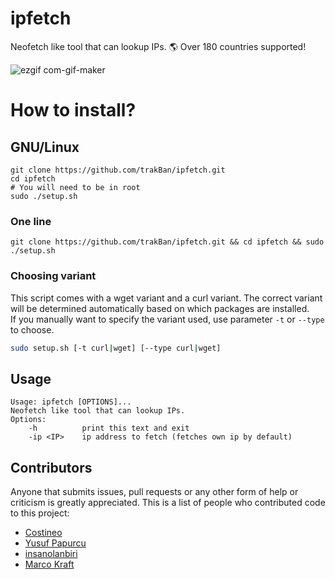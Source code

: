 # ipfetch
Neofetch like tool that can lookup IPs. 🌎 Over 180 countries supported!

![ezgif com-gif-maker](https://user-images.githubusercontent.com/81049050/158081113-9c14ac50-5f8d-42e1-ba01-da2d873ea520.gif)

# How to install?

## GNU/Linux
```
git clone https://github.com/trakBan/ipfetch.git
cd ipfetch
# You will need to be in root
sudo ./setup.sh
```
### One line
``` git clone https://github.com/trakBan/ipfetch.git && cd ipfetch && sudo ./setup.sh ```

### Choosing variant
This script comes with a wget variant and a curl variant.
The correct variant will be determined automatically based on which packages are installed.\
If you manually want to specify the variant used, use parameter `-t` or `--type` to choose.

```bash
sudo setup.sh [-t curl|wget] [--type curl|wget]
```

## Usage
```
Usage: ipfetch [OPTIONS]...
Neofetch like tool that can lookup IPs.
Options:
    -h          print this text and exit
    -ip <IP>    ip address to fetch (fetches own ip by default)
```

## Contributors
Anyone that submits issues, pull requests or any other form of help or criticism is greatly appreciated. This is a list of people who contributed code to this project:

- [Costineo](https://github.com/Costinteo)
- [Yusuf Papurcu](https://github.com/yusufpapurcu)
- [insanolanbiri](https://github.com/insanolanbiri)
- [Marco Kraft](https://github.com/MaKraMc)